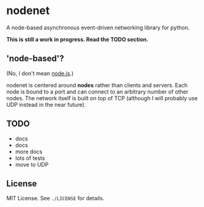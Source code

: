 
# nodenet
A node-based asynchronous event-driven networking library for python.

**This is still a work in progress. Read the TODO section.**

## 'node-based'?
(No, I don't mean [node.js](http://nodejs.org).)

nodenet is centered around **nodes** rather than clients and servers. Each node is bound to a port and can connect to an arbitrary number of other nodes. The network itself is built on top of TCP (although I will probably use UDP instead in the near future).

## TODO
- docs
- docs
- more docs
- lots of tests
- move to UDP

## License
MIT License. See `./LICENSE` for details.
